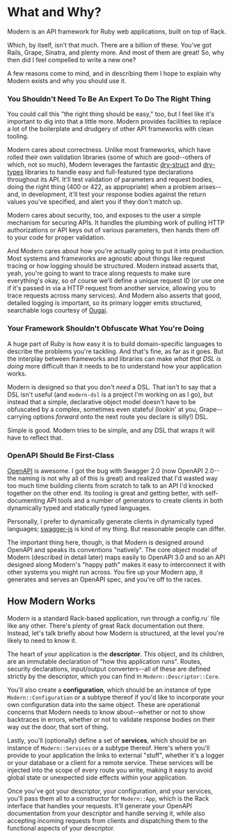 # What and Why? #
Modern is an API framework for Ruby web applications, built on top of Rack.

Which, by itself, isn't that much. There are a billion of these. You've got
Rails, Grape, Sinatra, and plenty more. And most of them are great! So, why then
did I feel compelled to write a new one?

A few reasons come to mind, and in describing them I hope to explain why Modern
exists and why you should use it.

### You Shouldn't Need To Be An Expert To Do The Right Thing ###
You could call this "the right thing should be easy," too, but I feel like it's
important to dig into that a little more. Modern provides facilities to replace
a lot of the boilerplate and drudgery of other API frameworks with clean
tooling.

Modern cares about correctness. Unlike most frameworks, which have rolled their
own validation libraries (some of which are good--others of which, not so much),
Modern leverages the fantastic [dry-struct] and [dry-types] libraries to handle
easy and full-featured type declarations throughout its API. It'll test
validation of parameters and request bodies, doing the right thing (400 or 422,
as appropriate) when a problem arises--and, in development, it'll test your
response bodies against the return values you've specified, and alert you if
they don't match up.

Modern cares about security, too, and exposes to the user a simple mechanism for
securing APIs. It handles the plumbing work of pulling HTTP authorizations or
API keys out of various parameters, then hands them off to your code for proper
validation.

And Modern cares about how you're actually going to put it into production. Most
systems and frameworks are agnostic about things like request tracing or how
logging should be structured. Modern instead asserts that, yeah, you're going to
want to trace along requests to make sure everything's okay, so of course we'll
define a unique request ID (or use one if it's passed in via a HTTP request from
another service, allowing you to trace requests across many services). And
Modern also asserts that good, detailed logging is important, so its primary
logger emits structured, searchable logs courtesy of [Ougai].

### Your Framework Shouldn't Obfuscate What You're Doing ###
A huge part of Ruby is how easy it is to build domain-specific languages to
describe the problems you're tackling. And that's fine, as far as it goes. But
the interplay between frameworks and libraries can make _what that DSL is doing_
more difficult than it needs to be to understand how your application works.

Modern is designed so that you don't _need_ a DSL. That isn't to say that a DSL
isn't useful (and `modern-dsl` is a project I'm working on as I go), but instead
that a simple, declarative object model doesn't have to be obfuscated by a
complex, sometimes even stateful (lookin' at you, Grape--carrying options
_forward_ onto the next route you declare is silly!) DSL.

Simple is good. Modern tries to be simple, and any DSL that wraps it will have
to reflect that.

### OpenAPI Should Be First-Class ###
[OpenAPI] is awesome. I got the bug with Swagger 2.0 (now OpenAPI 2.0--the
naming is not why all of this is great) and realized that I'd wasted way too
much time building clients from scratch to talk to an API I'd knocked together
on the other end. Its tooling is great and getting better, with self-documenting
API tools and a number of generators to create clients in both dynamically typed
and statically typed languages.

Personally, I prefer to dynamically generate clients in dynamically typed
languages; [swagger-js] is kind of my thing. But reasonable people can differ.

The important thing here, though, is that Modern is designed around OpenAPI and
speaks its conventions "natively". The core object model of Modern (described in
detail later) maps easily to OpenAPI 3.0 and so an API designed along Modern's
"happy path" makes it easy to interconnect it with other systems you might run
across. You fire up your Modern app, it generates and serves an OpenAPI spec,
and you're off to the races.

## How Modern Works ##
Modern is a standard Rack-based application, run through a config.ru` file like
any other. There's plenty of great Rack documentation out there. Instead, let's
talk briefly about how Modern is structured, at the level you're likely to need
to know it.

The heart of your application is the **descriptor**. This object, and its children,
are an immutable declaration of "how this application runs". Routes, security
declarations, input/output converters--all of these are defined strictly by the
descriptor, which you can find in `Modern::Descriptor::Core`.

You'll also create a **configuration**, which should be an instance of type
`Modern::Configuration` or a subtype thereof if you'd like to incorporate your
own configuration data into the same object. These are operational concerns that
Modern needs to know about--whether or not to show backtraces in errors, whether
or not to validate response bodies on their way out the door, that sort of thing.

Lastly, you'll (optionally) define a set of **services**, which should be an
instance of `Modern::Services` or a subtype thereof. Here's where you'll provide
to your application the links to external "stuff", whether it's a logger or your
database or a client for a remote service. These services will be injected into
the scope of every route you write, making it easy to avoid global state or
unexpected side effects within your application.

Once you've got your descriptor, your configuration, and your services, you'll
pass them all to a constructor for `Modern::App`, which is the Rack interface
that handles your requests. It'll generate your OpenAPI documentation from your
descriptor and handle serving it, while also accepting incoming requests from
clients and dispatching them to the functional aspects of your descriptor.

[dry-struct]: http://dry-rb.org/gems/dry-struct
[dry-types]: http://dry-rb.org/gems/dry-types
[Ougai]: https://github.com/tilfin/ougai
[OpenAPI]: https://www.openapis.org
[swagger-js]: https://github.com/swagger-api/swagger-js